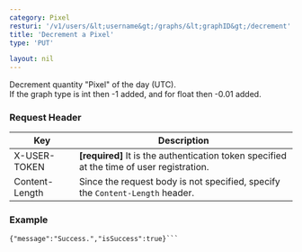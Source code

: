 ```yaml
---
category: Pixel
resturi: '/v1/users/&lt;username&gt;/graphs/&lt;graphID&gt;/decrement'
title: 'Decrement a Pixel'
type: 'PUT'

layout: nil
---
```


Decrement quantity "Pixel" of the day (UTC).<br>If the graph type is int then -1 added, and for float then -0.01 added.

### Request Header

|Key|Description|
|---|---|
|X-USER-TOKEN|**[required]** It is the authentication token specified at the time of user registration.|
|Content-Length|Since the request body is not specified, specify the `Content-Length` header.|

### Example

```$ curl -X PUT https://pixe.la/v1/users/a-know/graphs/test-graph/decrement -H 'X-USER-TOKEN:thisissecret' -H 'Content-Length:0'
{"message":"Success.","isSuccess":true}```
